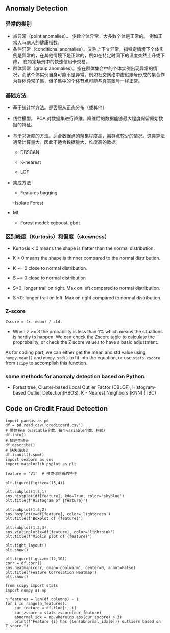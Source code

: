 ## Anomaly Detection

### 异常的类别
-  点异常（point anomalies）。 少数个体异常，大多数个体是正常的。 例如正常人与病人的健康指数。
-  条件异常（conditional anomalies）。又称上下文异常，指特定情境下个体实例是异常的，在其他情境下是正常的，例如在特定时间下的温度突然上升或下降， 在特定场景中的快速信用卡交易。
-  群体异常（group anomalies）。指在群体集合中的个体实例出现异常的情况，而该个体实例自身可能不是异常。例如社交网络中虚假账号形成的集合作为群体异常子集，但子集中的个体节点可能与真实账号一样正常。

### 基础方法
- 基于统计学方法。是否服从正态分布（或其他）
- 线性模型。 PCA.对数据集进行降维，降维后的数据能够最大程度保留原始数据的特征。
- 基于邻近度的方法。适合数据点的聚集程度高，离群点较少的情况。这类算法通常计算量大，因此不适合数据量大，维度高的数据。
  
  - DBSCAN
    
  - K-nearest
  
  - LOF
  
- 集成方法
  - Features bagging
    
  -Isolate Forest
- ML
    - Forest model: xgboost, gbdt
  
### 区别峰度（Kurtosis）和偏度（skewness）
- Kurtosis  < 0 means the shape is flatter than the normal distribution.
- K > 0 means the shape is thinner compared to the normal distribution.
- K ~= 0 close to normal distribution.

- S ~= 0 close to normal distribution
- S>0: longer trail on right. Max on left compared to normal distribution.
- S <0: longer trail on left. Max on right compared to normal distribution.

### Z-score
    Zscore = (x -mean) / std. 

- When z >= 3 the probability is less than 1% which means the situations is hardly to happen. We can check the Zscore table to calculate the proprobality, or check the Z score values to have a basic adjustment.

As for coding part, we can either get the mean and std value using `numpy.mean()` and `numpy.std()` to fit into the equation, or use `stats.zscore` from `scipy` to accomplish this function. 

### some methods for anomaly detection based on Python.
 - Forest tree, Cluster-based Local Outlier Factor (CBLOF), Histogram-based Outlier Detection(HBOS), K - Nearest Neighbors (KNN) (TBC)



## Code on Credit Fraud Detection

```
import pandas as pd
df = pd.read_csv('creditcard.csv')
# 整体特征（variable个数，每个variable个数，格式）  
df.info()
# 描述性统计  
df.describe()
# 缺失值统计
df.isnull().sum()
import seaborn as sns
import matplotlib.pyplot as plt

feature = 'V1'  # 换成你想看的特征

plt.figure(figsize=(15,4))

plt.subplot(1,3,1)
sns.histplot(df[feature], kde=True, color='skyblue')
plt.title(f'Histogram of {feature}')

plt.subplot(1,3,2)
sns.boxplot(x=df[feature], color='lightgreen')
plt.title(f'Boxplot of {feature}')

plt.subplot(1,3,3)
sns.violinplot(x=df[feature], color='lightpink')
plt.title(f'Violin plot of {feature}')

plt.tight_layout()
plt.show()

plt.figure(figsize=(12,10))
corr = df.corr()
sns.heatmap(corr, cmap='coolwarm', center=0, annot=False)
plt.title('Feature Correlation Heatmap')
plt.show()

from scipy import stats
import numpy as np

n_features = len(df.columns) - 1
for i in range(n_features):
    cur_feature = df.iloc[:, i]
    cur_zscore = stats.zscore(cur_feature)
    abnormal_idx = np.where(np.abs(cur_zscore) > 3)
    print(f"Feature {i} has {len(abnormal_idx[0])} outliers based on Z-score.")

```

